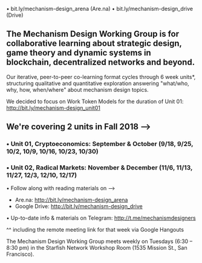 • bit.ly/mechanism-design_arena (Are.na)
• bit.ly/mechanism-design_drive (Drive)

## The Mechanism Design Working Group is for collaborative learning about strategic design, game theory and dynamic systems in blockchain, decentralized networks and beyond.

Our iterative, peer-to-peer co-learning format cycles through 6 week units*, structuring qualitative and quantitative exploration answering "what/who, why, how, when/where" about mechanism design topics.

We decided to focus on Work Token Models for the duration of Unit 01:
http://bit.ly/mechanism-design_unit01

## We're covering 2 units in Fall 2018 -->
### • Unit 01, Cryptoeconomics: September & October (9/18, 9/25, 10/2, 10/9, 10/16, 10/23, 10/30)
### • Unit 02, Radical Markets: November & December (11/6, 11/13, 11/27, 12/3, 12/10, 12/17)

• Follow along with reading materials on -->
- Are.na: http://bit.ly/mechanism-design_arena
- Google Drive: http://bit.ly/mechanism-design_drive

• Up-to-date info & materials on Telegram: http://t.me/mechanismdesigners

^^ including the remote meeting link for that week via Google Hangouts

The Mechanism Design Working Group meets weekly on Tuesdays (6:30 – 8:30 pm) in the Starfish Network Workshop Room (1535 Mission St., San Francisco).


